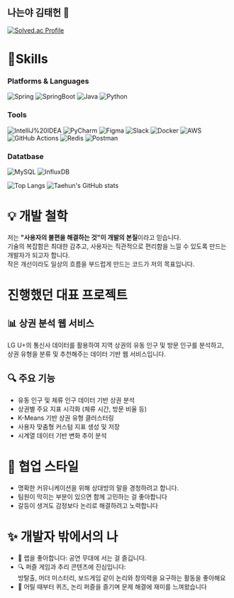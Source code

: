 ## 나는야 김태헌 👋

<!--
**slay1379/slay1379** is a ✨ _special_ ✨ repository because its `README.md` (this file) appears on your GitHub profile.

Here are some ideas to get you started:

- 🔭 I’m currently working on ...
- 🌱 I’m currently learning ...
- 👯 I’m looking to collaborate on ...
- 🤔 I’m looking for help with ...
- 💬 Ask me about ...
- 📫 How to reach me: ...
- 😄 Pronouns: ...
- ⚡ Fun fact: ...
-->
[![Solved.ac Profile](http://mazassumnida.wtf/api/v2/generate_badge?boj=slay1379)](https://solved.ac/slay1379/)

# 💪Skills
### Platforms & Languages
![Spring](https://img.shields.io/badge/Spring-6DB33F.svg?&style=for-the-badge&logo=Spring&logoColor=white)
![SpringBoot](https://img.shields.io/badge/SpringBoot-8BC34A.svg?&style=for-the-badge&logo=SpringBoot&logoColor=white)
![Java](https://img.shields.io/badge/Java-007396.svg?&style=for-the-badge&logo=Java&logoColor=white)
![Python](https://img.shields.io/badge/Python-3776AB.svg?&style=for-the-badge&logo=Python&logoColor=white)

### Tools
![IntelliJ%20IDEA](https://img.shields.io/badge/IntelliJ%20IDEA-000000.svg?&style=for-the-badge&logo=IntelliJ%20IDEA&logoColor=white)
![PyCharm](https://img.shields.io/badge/PyCharm-000000.svg?&style=for-the-badge&logo=PyCharm&logoColor=white)
![Figma](https://img.shields.io/badge/Figma-F24E1E.svg?&style=for-the-badge&logo=Figma&logoColor=white)
![Slack](https://img.shields.io/badge/Slack-4A154B.svg?&style=for-the-badge&logo=Slack&logoColor=white)
![Docker](https://img.shields.io/badge/Docker-2496ED.svg?&style=for-the-badge&logo=Docker&logoColor=white)
![AWS](https://img.shields.io/badge/AWS-232F3E.svg?&style=for-the-badge&logo=Amazon-AWS&logoColor=white)
![GitHub Actions](https://img.shields.io/badge/GitHub%20Actions-2088FF.svg?&style=for-the-badge&logo=github-actions&logoColor=white)
![Redis](https://img.shields.io/badge/Redis-DC382D.svg?&style=for-the-badge&logo=Redis&logoColor=white)
![Postman](https://img.shields.io/badge/Postman-FF6C37.svg?&style=for-the-badge&logo=Postman&logoColor=white)



### Datatbase
![MySQL](https://img.shields.io/badge/MySQL-4479A1.svg?&style=for-the-badge&logo=MySQL&logoColor=white)
![InfluxDB](https://img.shields.io/badge/InfluxDB-9D4CCC.svg?&style=for-the-badge&logo=InfluxDB&logoColor=purple)


![Top Langs](https://github-readme-stats.vercel.app/api/top-langs/?username=slay1379&layout=compact)
![Taehun's GitHub stats](https://github-readme-stats.vercel.app/api?username=slay1379&show_icons=true&theme=default)

# 💡 개발 철학

저는 **"사용자의 불편을 해결하는 것"이 개발의 본질**이라고 믿습니다.  
기술의 복잡함은 최대한 감추고, 사용자는 직관적으로 편리함을 느낄 수 있도록 만드는 개발자가 되고자 합니다.  
작은 개선이라도 일상의 흐름을 부드럽게 만드는 코드가 저의 목표입니다.


# 진행했던 대표 프로젝트

## 📊 상권 분석 웹 서비스

LG U+의 통신사 데이터를 활용하여 지역 상권의 유동 인구 및 방문 인구를 분석하고, 상권 유형을 분류 및 추천해주는 데이터 기반 웹 서비스입니다.

## 🔍 주요 기능

- 유동 인구 및 체류 인구 데이터 기반 상권 분석
- 상권별 주요 지표 시각화 (체류 시간, 방문 비율 등)
- K-Means 기반 상권 유형 클러스터링
- 사용자 맞춤형 커스텀 지표 생성 및 저장
- 시계열 데이터 기반 변화 추이 분석



# 🤝 협업 스타일

- 명확한 커뮤니케이션을 위해 상대방의 말을 경청하려고 합니다.  
- 팀원이 막히는 부분이 있으면 함께 고민하는 걸 좋아합니다  
- 갈등이 생겨도 감정보다 논리로 해결하려고 노력합니다


# ✨ 개발자 밖에서의 나

- 🎤 랩을 좋아합니다: 공연 무대에 서는 걸 즐깁니다.  
- 🔍 퍼즐 게임과 추리 콘텐츠에 진심입니다:  
  방탈출, 머더 미스터리, 보드게임 같이 논리와 창의력을 요구하는 활동을 좋아해요  
- 🧠 어릴 때부터 퀴즈, 논리 퍼즐을 즐기며 문제 해결에 재미를 느껴왔습니다  


